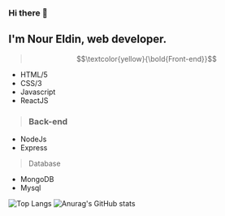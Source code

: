### Hi there 👋

## I'm Nour Eldin, web developer.

> $$\textcolor{yellow}{\bold{Front-end}}$$

 - HTML/5
 - CSS/3
 - Javascript
 - ReactJS
  
 > ### Back-end 
 - NodeJs
 - Express
> Database
 - MongoDB
 - Mysql

![Top Langs](https://github-readme-stats.vercel.app/api/top-langs/?username=Nourtaha13&theme=compact)
![Anurag's GitHub stats](https://github-readme-stats.vercel.app/api?username=Nourtaha13&show_icons=true&theme=locale)


